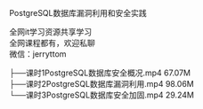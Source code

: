 PostgreSQL数据库漏洞利用和安全实践

全网it学习资源共享学习<br>全网课程都有，欢迎私聊<br>微信：jerryttom<br>

├──课时1PostgreSQL数据库安全概况.mp4 67.07M<br> ├──课时2PostgreSQL数据库漏洞利用.mp4 98.06M<br> └──课时3PostgreSQL数据库安全加固.mp4 29.24M
